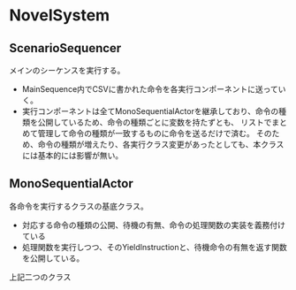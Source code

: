 # NovelSystem
## ScenarioSequencer
メインのシーケンスを実行する。
* MainSequence内でCSVに書かれた命令を各実行コンポーネントに送っていく。
* 実行コンポーネントは全てMonoSequentialActorを継承しており、命令の種類を公開しているため、命令の種類ごとに変数を持たずとも、
  リストでまとめて管理して命令の種類が一致するものに命令を送るだけで済む。
  そのため、命令の種類が増えたり、各実行クラス変更があったとしても、本クラスには基本的には影響が無い。
## MonoSequentialActor
各命令を実行するクラスの基底クラス。
* 対応する命令の種類の公開、待機の有無、命令の処理関数の実装を義務付けている
* 処理関数を実行しつつ、そのYieldInstructionと、待機命令の有無を返す関数を公開している。<br>

上記二つのクラス
  
